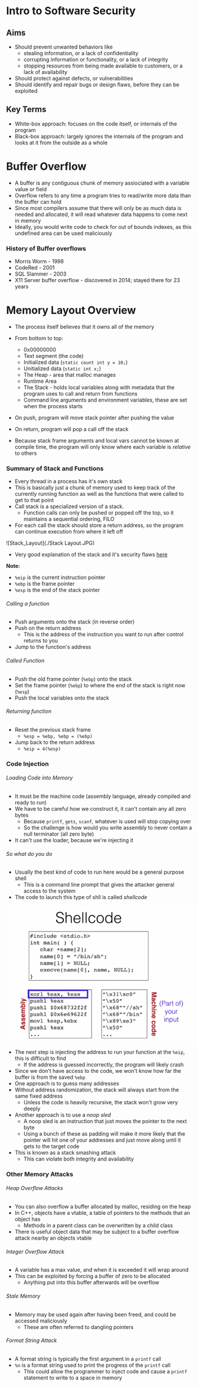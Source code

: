 # Intro to Software Security

## Aims
- Should prevent unwanted behaviors like
  - stealing information, or a lack of confidentiality
  - corrupting information or functionality, or a lack of integrity
  - stopping resources from being made available to customers, or a lack of availability
- Should protect against defects, or vulnerabilities
- Should identify and repair bugs or design flaws, before they can be exploited

## Key Terms
- White-box approach: focuses on the code itself, or internals of the program
- Black-box approach: largely ignores the internals of the program and looks at it from the outside as a whole  

# Buffer Overflow
- A buffer is any contiguous chunk of memory assiociated with a variable value or field
- Overflow refers to any time a program tries to read/write more data than the buffer can hold
- Since most compilers assume that there will only be as much data is needed and allocated, it will read whatever data happens to come next in memory
- Ideally, you would write code to check for out of bounds indexes, as this undefined area can be used maliciously

### History of Buffer overflows

- Morris Worm - 1998
- CodeRed - 2001
- SQL Slammer - 2003
- X11 Server buffer overflow - discovered in 2014; stayed there for 23 years

# Memory Layout Overview
- The process itself believes that it owns all of the memory

- From bottom to top:
  - 0x00000000
  - Text segment (the code)
  - Initialized data (`static count int y = 10;`)
  - Unitialized data (`static int x;`)
  - The Heap - area that malloc manages
  - Runtime Area
  - The Stack - holds local variables along with metadata that the program uses to call and return from functions
  - Command line arguments and environment variables, these are set when the process starts

- On push, program will move stack pointer after pushing the value
- On return, program will pop a call off the stack
- Because stack frame arguments and local vars cannot be known at compile time, the program will only know where each variable is *relative* to others

### Summary of Stack and Functions
- Every thread in a process has it's own stack
- This is basically just a chunk of memory used to keep track of the currently running function as well as the functions that were called to get to that point
- Call stack is a specialized version of a stack.
  - Function calls can only be pushed or popped off the top, so it maintains a sequential ordering, FILO
- For each call the stack should store a return address, so the program can continue execution from where it left off

![Stack_Layout](./Stack Layout.JPG)

- Very good explanation of the stack and it's security flaws [here](http://arstechnica.com/security/2015/08/how-security-flaws-work-the-buffer-overflow/)

**Note:** 
- `%eip` is the current instruction pointer 
- `%ebp` is the frame pointer
- `%esp` is the end of the stack pointer

###### Calling a function
- Push arguments onto the stack (in reverse order)
- Push on the return address
  - This is the address of the instruction you want to run after control returns to you
- Jump to the function's address    

###### Called Function
- Push the old frame pointer (`%ebp`) onto the stack
- Set the frame pointer (`%ebp`) to where the end of the stack is right now (`%esp`)
- Push the local variables onto the stack

###### Returning function
- Reset the previous stack frame
  - `%esp = %ebp, %ebp = (%ebp)`
- Jump back to the return address
  - `%eip = 4(%esp)`



### Code Injection

###### Loading Code into Memory
- It must be the machine code (assembly language, already compiled and ready to run)
- We have to be careful how we construct it, it can't contain any all zero bytes
  - Because `printf`, `gets`, `scanf`, whatever is used will stop copying over
  - So the challenge is how would you write assembly to never contain a null terminator (all zero byte)
- It can't use the loader, because we're injecting it

###### So what do you do
- Usually the best kind of code to run here would be a general purpose shell
  - This is a command line prompt that gives the attacker general access to the system
- The code to launch this type of shll is called *shellcode*

![shell-screen](./shell_to_assembly.png)

- The next step is injecting the address to run your function at the `%eip`, this is difficult to find
  - If the address is guessed incorrectly, the program will likely crash
- Since we don't have access to the code, we won't know how far the buffer is from the saved `%ebp`
- One approach is to guess many addresses
- Without address randomization, the stack will always start from the same fixed address
  - Unless the code is heavily recursive, the stack won't grow very deeply
- Another approach is to use a *noop sled*
  - A noop sled is an instruction that just moves the pointer to the next byte
  - Using a bunch of these as padding will make it more likely that the pointer will hit one of your addresses and just move along until it gets to the target code
- This is known as a stack smashing attack
  - This can violate both integrity and availability

### Other Memory Attacks
###### Heap Overflow Attacks
- You can also overflow a buffer allocated by malloc, residing on the heap
- In C++, objects have a vtable, a table of pointers to the methods that an object has
  - Methods in a parent class can be overwritten by a child class
- There is useful object data that may be subject to a buffer overflow attack nearby an objects vtable

###### Integer Overflow Attack
- A variable has a max value, and when it is exceeded it will wrap around
- This can be exploited by forcing a buffer of zero to be allocated
  - Anything put into this buffer afterwards will be overflow

###### Stale Memory
- Memory may be used again after having been freed, and could be accessed maliciously
  - These are often referred to dangling pointers

###### Format String Attack
- A format string is typically the first argument in a  `printf` call
- `%n` is a format string used to print the progress of the `printf` call
  - This could allow the programmer to inject code and cause a `printf` statement to write to a space in memory
